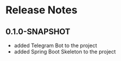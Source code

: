 # Release Notes

## 0.1.0-SNAPSHOT

* added Telegram Bot to the project 
* added Spring Boot Skeleton to the project
